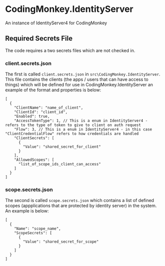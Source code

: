 # CodingMonkey.IdentityServer
An instance of IdentityServer4 for CodingMonkey

## Required Secrets File

The code requires a two secrets files which are not checked in.

### client.secrets.json

The first is called ```client.secrets.json``` in ```src\CodingMonkey.IdentityServer```. This file contains the clients (the apps / users that can have access to things) which will be defined for use in CodingMonkey.IdentityServer an example of the format and properties is below:

```
[
  {
    "ClientName": "name_of_client",
    "ClientId": "client_id",
    "Enabled": true,
    "AccessTokenType": 1, // This is a enum in IdentityServer4 - refers to the type of token to give to client on auth request
    "Flow": 3, // This is a enum in IdentityServer4 - in this case "ClientCredentialFlow" refers to how credentials are handled
    "ClientSecrets": [
      {
        "Value": "shared_secret_for_client"
      }
    ],
    "AllowedScopes": [
      "list_of_scope_ids_client_can_access"
    ]
  }
]
```

### scope.secrets.json

The second is called ```scope.secrets.json``` which contains a list of defined scopes (appplications that are protected by identity server) in the system. An example is below:

```
[
  {
    "Name": "scope_name",
    "ScopeSecrets": [
      {
        "Value": "shared_secret_for_scope"
      }
    ]
  }
]
```
